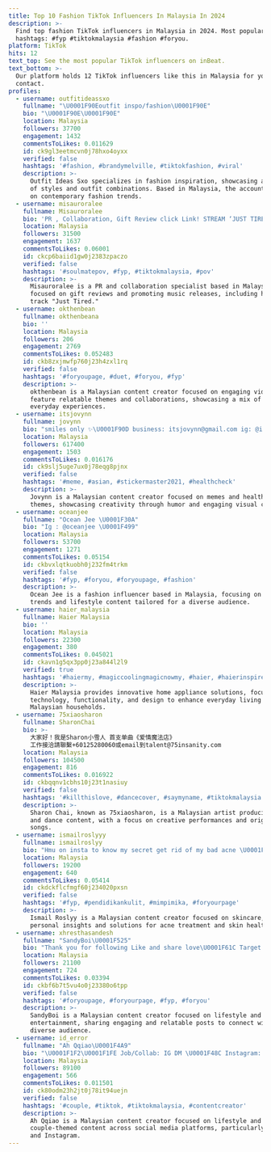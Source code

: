 ```yaml
---
title: Top 10 Fashion TikTok Influencers In Malaysia In 2024
description: >-
  Find top fashion TikTok influencers in Malaysia in 2024. Most popular
  hashtags: #fyp #tiktokmalaysia #fashion #foryou.
platform: TikTok
hits: 12
text_top: See the most popular TikTok influencers on inBeat.
text_bottom: >-
  Our platform holds 12 TikTok influencers like this in Malaysia for you to
  contact.
profiles:
  - username: outfitideassxo
    fullname: "\U0001F90Eoutfit inspo/fashion\U0001F90E"
    bio: "\U0001F90E\U0001F90E"
    location: Malaysia
    followers: 37700
    engagement: 1432
    commentsToLikes: 0.011629
    id: ck9gl3eetmcvn0j78hxo4oyxx
    verified: false
    hashtags: '#fashion, #brandymelville, #tiktokfashion, #viral'
    description: >-
      Outfit Ideas Sxo specializes in fashion inspiration, showcasing a variety
      of styles and outfit combinations. Based in Malaysia, the account focuses
      on contemporary fashion trends.
  - username: misauroralee
    fullname: Misauroralee
    bio: 'PR , Collaboration, Gift Review click Link! STREAM ‘JUST TIRED’ NOW!'
    location: Malaysia
    followers: 31500
    engagement: 1637
    commentsToLikes: 0.06001
    id: ckcp6baiid1gw0j2383zpaczo
    verified: false
    hashtags: '#soulmatepov, #fyp, #tiktokmalaysia, #pov'
    description: >-
      Misauroralee is a PR and collaboration specialist based in Malaysia,
      focused on gift reviews and promoting music releases, including her latest
      track "Just Tired."
  - username: okthenbean
    fullname: okthenbeana
    bio: ''
    location: Malaysia
    followers: 206
    engagement: 2769
    commentsToLikes: 0.052483
    id: ckb8zxjmwfp760j23h4zxl1rq
    verified: false
    hashtags: '#foryoupage, #duet, #foryou, #fyp'
    description: >-
      okthenbean is a Malaysian content creator focused on engaging videos that
      feature relatable themes and collaborations, showcasing a mix of humor and
      everyday experiences.
  - username: itsjovynn
    fullname: jovynn
    bio: "smiles only ✨\U0001F90D business: itsjovynn@gmail.com ig: @itsjovynn"
    location: Malaysia
    followers: 617400
    engagement: 1503
    commentsToLikes: 0.016176
    id: ck9slj5uge7ux0j78eqg8pjnx
    verified: false
    hashtags: '#meme, #asian, #stickermaster2021, #healthcheck'
    description: >-
      Jovynn is a Malaysian content creator focused on memes and health-related
      themes, showcasing creativity through humor and engaging visual content.
  - username: oceanjee
    fullname: "Ocean Jee \U0001F30A"
    bio: "Ig : @oceanjee \U0001F499"
    location: Malaysia
    followers: 53700
    engagement: 1271
    commentsToLikes: 0.05154
    id: ckbvxlqtkuobh0j232fm4trkm
    verified: false
    hashtags: '#fyp, #foryou, #foryoupage, #fashion'
    description: >-
      Ocean Jee is a fashion influencer based in Malaysia, focusing on style
      trends and lifestyle content tailored for a diverse audience.
  - username: haier_malaysia
    fullname: Haier Malaysia
    bio: ''
    location: Malaysia
    followers: 22300
    engagement: 380
    commentsToLikes: 0.045021
    id: ckavn1g5qx3pp0j23a844l2l9
    verified: true
    hashtags: '#haiermy, #magiccoolingmagicnowmy, #haier, #haierinspiremy'
    description: >-
      Haier Malaysia provides innovative home appliance solutions, focusing on
      technology, functionality, and design to enhance everyday living in
      Malaysian households.
  - username: 75xiaosharon
    fullname: SharonChai
    bio: >-
      大家好！我是Sharon小雪人 首支单曲《爱情魔法店》
      工作接洽請聯繫+60125280060或email到talent@75insanity.com
    location: Malaysia
    followers: 104500
    engagement: 816
    commentsToLikes: 0.016922
    id: ckbqqnv1cbhs10j23t1nasiuy
    verified: false
    hashtags: '#killthislove, #dancecover, #saymyname, #tiktokmalaysia'
    description: >-
      Sharon Chai, known as 75xiaosharon, is a Malaysian artist producing music
      and dance content, with a focus on creative performances and original
      songs.
  - username: ismailroslyyy
    fullname: ismailroslyy
    bio: "Hmu on insta to know my secret get rid of my bad acne \U0001F97A\U0001F970"
    location: Malaysia
    followers: 19200
    engagement: 640
    commentsToLikes: 0.05414
    id: ckdckflcfmgf60j234020pxsn
    verified: false
    hashtags: '#fyp, #pendidikankulit, #mimpimika, #foryourpage'
    description: >-
      Ismail Roslyy is a Malaysian content creator focused on skincare, sharing
      personal insights and solutions for acne treatment and skin health.
  - username: xhresthasandesh
    fullname: "SandyBoi\U0001F525"
    bio: "Thank you for following Like and share love\U0001F61C Target: 25k followers"
    location: Malaysia
    followers: 21100
    engagement: 724
    commentsToLikes: 0.03394
    id: ckbf6b7t5vu4o0j23380o6tpp
    verified: false
    hashtags: '#foryoupage, #foryourpage, #fyp, #foryou'
    description: >-
      SandyBoi is a Malaysian content creator focused on lifestyle and
      entertainment, sharing engaging and relatable posts to connect with a
      diverse audience.
  - username: id_error
    fullname: "Ah Qqiao\U0001F4A9"
    bio: "\U0001F1F2\U0001F1FE Job/Collab: IG DM \U0001F48C Instagram: ahqqiao"
    location: Malaysia
    followers: 89100
    engagement: 566
    commentsToLikes: 0.011501
    id: ck80odm23h2jt0j78it94uejn
    verified: false
    hashtags: '#couple, #tiktok, #tiktokmalaysia, #contentcreator'
    description: >-
      Ah Qqiao is a Malaysian content creator focused on lifestyle and
      couple-themed content across social media platforms, particularly TikTok
      and Instagram.
---
```


